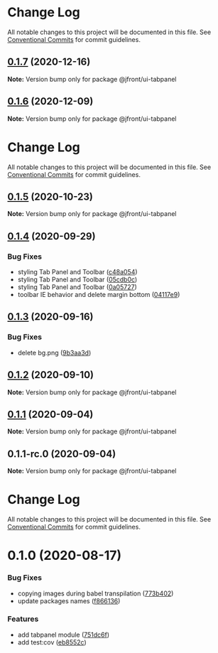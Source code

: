 # Change Log

All notable changes to this project will be documented in this file.
See [Conventional Commits](https://conventionalcommits.org) for commit guidelines.

## [0.1.7](https://github.com/Jepria/jfront-ui/compare/@jfront/ui-tabpanel@0.1.6...@jfront/ui-tabpanel@0.1.7) (2020-12-16)

**Note:** Version bump only for package @jfront/ui-tabpanel





## [0.1.6](https://github.com/Jepria/jfront-ui/compare/@jfront/ui-tabpanel@0.1.5...@jfront/ui-tabpanel@0.1.6) (2020-12-09)

**Note:** Version bump only for package @jfront/ui-tabpanel





# Change Log

All notable changes to this project will be documented in this file. See
[Conventional Commits](https://conventionalcommits.org) for commit guidelines.

## [0.1.5](https://github.com/Jepria/jfront-ui/compare/@jfront/ui-tabpanel@0.1.4...@jfront/ui-tabpanel@0.1.5) (2020-10-23)

**Note:** Version bump only for package @jfront/ui-tabpanel

## [0.1.4](https://github.com/Jepria/jfront-ui/compare/@jfront/ui-tabpanel@0.1.3...@jfront/ui-tabpanel@0.1.4) (2020-09-29)

### Bug Fixes

- styling Tab Panel and Toolbar
  ([c48a054](https://github.com/Jepria/jfront-ui/commit/c48a05462ceb1e45b3ea7190970a8b953593d1eb))
- styling Tab Panel and Toolbar
  ([05cdb0c](https://github.com/Jepria/jfront-ui/commit/05cdb0c975ac3b0de3f33f83cdd385d2e1fa6db3))
- styling Tab Panel and Toolbar
  ([0a05727](https://github.com/Jepria/jfront-ui/commit/0a057278208377f7a4ce56960312982572f54697))
- toolbar IE behavior and delete margin bottom
  ([04117e9](https://github.com/Jepria/jfront-ui/commit/04117e907549c01a7e9bf6a3c93534317e91a7ba))

## [0.1.3](https://github.com/Jepria/jfront-ui/compare/@jfront/ui-tabpanel@0.1.2...@jfront/ui-tabpanel@0.1.3) (2020-09-16)

### Bug Fixes

- delete bg.png
  ([9b3aa3d](https://github.com/Jepria/jfront-ui/commit/9b3aa3d30e1a66f2cdef61f37761b943ad904a64))

## [0.1.2](https://github.com/Jepria/jfront-ui/compare/@jfront/ui-tabpanel@0.1.1...@jfront/ui-tabpanel@0.1.2) (2020-09-10)

**Note:** Version bump only for package @jfront/ui-tabpanel

## [0.1.1](https://github.com/Jepria/jfront-ui/compare/@jfront/ui-tabpanel@0.1.0...@jfront/ui-tabpanel@0.1.1) (2020-09-04)

**Note:** Version bump only for package @jfront/ui-tabpanel

## 0.1.1-rc.0 (2020-09-04)

**Note:** Version bump only for package @jfront/ui-tabpanel

# Change Log

All notable changes to this project will be documented in this file. See
[Conventional Commits](https://conventionalcommits.org) for commit guidelines.

# 0.1.0 (2020-08-17)

### Bug Fixes

- copying images during babel transpilation
  ([773b402](https://github.com/Jepria/jfront-components/commit/773b4022c35d4aadf8ae2897b39ddb4107a810b1))
- update packages names
  ([f866136](https://github.com/Jepria/jfront-components/commit/f866136a1ac3388a010816fe9cfffa75c91818b7))

### Features

- add tabpanel module
  ([751dc6f](https://github.com/Jepria/jfront-components/commit/751dc6fc71599390da17a9e625fd456dcf04baa0))
- add test:cov
  ([eb8552c](https://github.com/Jepria/jfront-components/commit/eb8552cda1ad5056ae62d665b31cf8ff6f0b760f))
